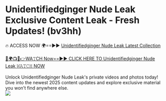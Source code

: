 # Unidentifiedginger Nude Leak Exclusive Content Leak - Fresh Updates! (bv3hh)

🔥 ACCESS NOW 🌍==►► <a href="https://tinyurl.com/2mz8nhtm" rel="nofollow">Unidentifiedginger Nude Leak Latest Collection</a>
<br><br>
[🔴🌍📺📱👉WA𝚃CH Now==►► CLICK HERE TO Unidentifiedginger Nude Leak 𝚆𝙰𝚃𝙲𝙷 NOW](https://tinyurl.com/2mz8nhtm)
<br><br>
Unlock Unidentifiedginger Nude Leak's private videos and photos today! Dive into the newest 2025 content updates and explore exclusive material you won’t find anywhere else.
<br>
<a href="https://tinyurl.com/2mz8nhtm" rel="nofollow" data-target="animated-image.originalLink"><img src="https://camo.githubusercontent.com/8a4f000d20f83aca3bf7ec5f350d767afa0574a8a352519fd8cfa583a6f93a33/68747470733a2f2f692e696d6775722e636f6d2f644a486b345a712e676966" data-canonical-src="https://i.imgur.com/dJHk4Zq.gif" style="max-width: 100%; display: inline-block;" data-target="animated-image.originalImage"></a>
<br>
